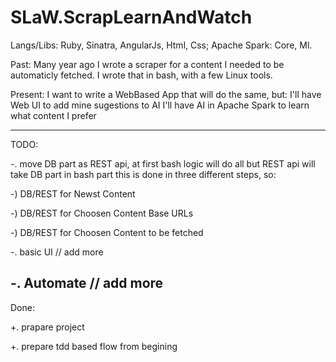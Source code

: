# SLaW.ScrapLearnAndWatch

Langs/Libs:
Ruby, Sinatra, AngularJs, Html, Css;
Apache Spark: Core, Ml.

Past:
Many year ago I wrote a scraper for a content I needed to be automaticly fetched.
I wrote that in bash, with a few Linux tools.

Present:
I want to write a WebBased App that will do the same, but:
I'll have Web UI to add mine sugestions to AI
I'll have AI in Apache Spark to learn what content I prefer

--------------------------------------------------------------------------------
TODO:

-. move DB part as REST api, at first bash logic will do all but
    REST api will take DB part
    in bash part this is done in three different steps, so:

 -) DB/REST for Newst Content

 -) DB/REST for Choosen Content Base URLs

 -) DB/REST for Choosen Content to be fetched

-. basic UI // add more

-. Automate // add more
--------------------------------------------------------------------------------
Done:

+. prapare project

+. prepare tdd based flow from begining


